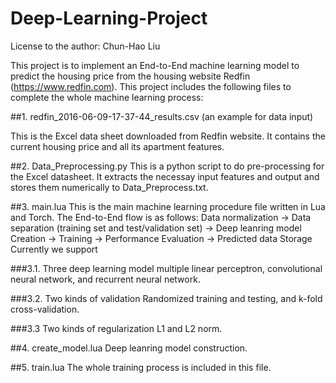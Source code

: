 # Deep-Learning-Project

License to the author: Chun-Hao Liu

This project is to implement an End-to-End machine learning model to predict the housing price from the housing website Redfin (https://www.redfin.com). This project includes the following files to complete the whole machine learning process:

##1. redfin_2016-06-09-17-37-44_results.csv (an example for data input)

This is the Excel data sheet downloaded from Redfin website. It contains the current housing price and all its apartment features.

##2. Data_Preprocessing.py
This is a python script to do pre-processing for the Excel datasheet. It extracts the necessay input features and output and stores them numerically to Data_Preprocess.txt.

##3. main.lua
This is the main machine learning procedure file written in Lua and Torch. The End-to-End flow is as follows:
Data normalization -> Data separation (training set and test/validation set) -> Deep leanring model Creation -> Training -> Performance Evaluation -> Predicted data Storage
Currently we support 

###3.1. Three deep learning model
multiple linear perceptron, convolutional neural network, and recurrent neural network.

###3.2. Two kinds of validation
Randomized training and testing, and k-fold cross-validation. 

###3.3 Two kinds of regularization
L1 and L2 norm.

##4. create_model.lua
Deep leanring model construction.

##5. train.lua
The whole training process is included in this file.

